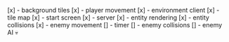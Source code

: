 [x] - background tiles
[x] - player movement
[x] - environment client
[x] - tile map
[x] - start screen
[x] - server
[x] - entity rendering
[x] - entity collisions
[x] - enemy movement
[] - timer
[] - enemy collisions
[] - enemy AI :skull: